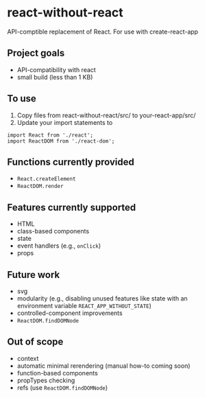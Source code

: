 # react-without-react
API-comptible replacement of React.  For use with create-react-app

## Project goals
* API-compatibility with react
* small build (less than 1 KB)

## To use
1. Copy files from react-without-react/src/ to your-react-app/src/
2. Update your import statements to
```
import React from './react';
import ReactDOM from './react-dom';
```

## Functions currently provided
* `React.createElement`
* `ReactDOM.render`

## Features currently supported
* HTML
* class-based components
* state
* event handlers (e.g., `onClick`)
* props

## Future work
* svg
* modularity (e.g., disabling unused features like state with an environment variable `REACT_APP_WITHOUT_STATE`)
* controlled-component improvements
* `ReactDOM.findDOMNode`

## Out of scope
* context
* automatic minimal rerendering (manual how-to coming soon)
* function-based components
* propTypes checking
* refs (use `ReactDOM.findDOMNode`)
